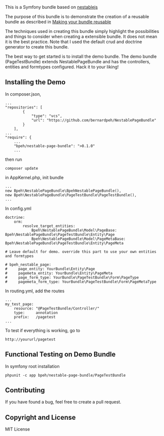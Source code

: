 This is a Symfony bundle based on [nestablejs](https://github.com/BeFiveINFO/Nestable) 

The purpose of this bundle is to demonstrate the creation of a reusable bundle as described in [Making your bundle reusable](http://practicalsymfony.com/chapter-18-making-your-bundle-reusable/)

The techniques used in creating this bundle simply highlight the possibilities and things to consider when creating a extensible bundle. It does not mean it is the best practice. Note that I used the default crud and doctrine generator to create this bundle. 

The best way to get started is to install the demo bundle. The demo bundle (PageTestBundle) extends NestablePageBundle and has the controllers, entities and formtypes configured. Hack it to your liking!

## Installing the Demo

In composer.json,

```
...
"repositories": [
        {
            "type": "vcs",
            "url": "https://github.com/bernardpeh/NestablePageBundle"
        }
    ],
...
"require": {
    ...
    "bpeh/nestable-page-bundle": ">0.1.0"
    ...
```

then run

```
composer update
```

in AppKernel.php, init bundle

```
...
new Bpeh\NestablePageBundle\BpehNestablePageBundle(),
new Bpeh\NestablePageBundle\PageTestBundle\PageTestBundle(),
...
```

In config.yml

```
doctrine:
    orm:
        resolve_target_entities:
            Bpeh\NestablePageBundle\Model\PageBase: Bpeh\NestablePageBundle\PageTestBundle\Entity\Page
            Bpeh\NestablePageBundle\Model\PageMetaBase: Bpeh\NestablePageBundle\PageTestBundle\Entity\PageMeta

# Leave default for demo. override this part to use your own entities and formtypes

# bpeh_nestable_page:
#     page_entity: YourBundle\Entity\Page
#     pagemeta_entity: YourBundle\Entity\PageMeta
#     page_form_type: YourBundle\PageTestBundle\Form\PageType
#     pagemeta_form_type: YourBundle\PageTestBundle\Form\PageMetaType
```

In routing.yml, add the routes


```
...
my_test_page:
    resource: "@PageTestBundle/Controller/"
    type:     annotation
    prefix:   /pagetest
...
```

To test if everything is working, go to

```
http://yoururl/pagetest
```

## Functional Testing on Demo Bundle

In symfony root installation

```
phpunit -c app bpeh/nestable-page-bundle/PageTestBundle
```

## Contributing

If you have found a bug, feel free to create a pull request. 

## Copyright and License

MIT License

